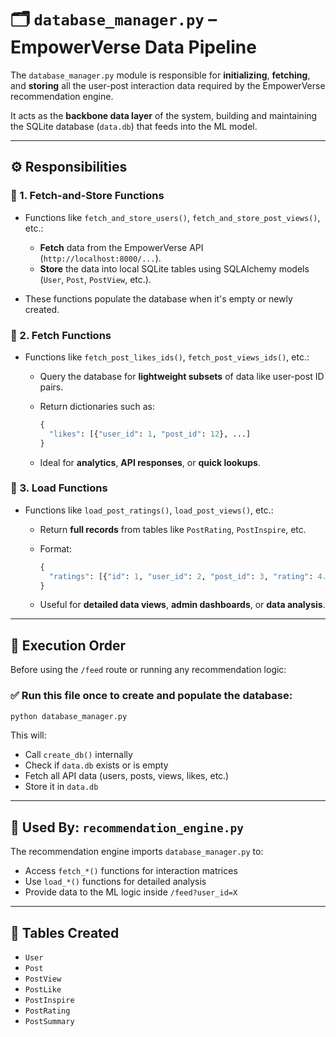 # 🗂️ `database_manager.py` – EmpowerVerse Data Pipeline

The `database_manager.py` module is responsible for **initializing**, **fetching**, and **storing** all the user-post interaction data required by the EmpowerVerse recommendation engine.

It acts as the **backbone data layer** of the system, building and maintaining the SQLite database (`data.db`) that feeds into the ML model.

---

## ⚙️ Responsibilities

### 🔹 1. **Fetch-and-Store Functions**

* Functions like `fetch_and_store_users()`, `fetch_and_store_post_views()`, etc.:

  * **Fetch** data from the EmpowerVerse API (`http://localhost:8000/...`).
  * **Store** the data into local SQLite tables using SQLAlchemy models (`User`, `Post`, `PostView`, etc.).
* These functions populate the database when it's empty or newly created.

### 🔹 2. **Fetch Functions**

* Functions like `fetch_post_likes_ids()`, `fetch_post_views_ids()`, etc.:

  * Query the database for **lightweight subsets** of data like user-post ID pairs.
  * Return dictionaries such as:

    ```python
    {
      "likes": [{"user_id": 1, "post_id": 12}, ...]
    }
    ```
  * Ideal for **analytics**, **API responses**, or **quick lookups**.

### 🔹 3. **Load Functions**

* Functions like `load_post_ratings()`, `load_post_views()`, etc.:

  * Return **full records** from tables like `PostRating`, `PostInspire`, etc.
  * Format:

    ```python
    {
      "ratings": [{"id": 1, "user_id": 2, "post_id": 3, "rating": 4.5}, ...]
    }
    ```
  * Useful for **detailed data views**, **admin dashboards**, or **data analysis**.

---


## 🚨 Execution Order

Before using the `/feed` route or running any recommendation logic:

### ✅ **Run this file once to create and populate the database**:

```bash
python database_manager.py
```

This will:

* Call `create_db()` internally
* Check if `data.db` exists or is empty
* Fetch all API data (users, posts, views, likes, etc.)
* Store it in `data.db`

---

## 🧠 Used By: `recommendation_engine.py`

The recommendation engine imports `database_manager.py` to:

* Access `fetch_*()` functions for interaction matrices
* Use `load_*()` functions for detailed analysis
* Provide data to the ML logic inside `/feed?user_id=X`

---

## 📁 Tables Created

* `User`
* `Post`
* `PostView`
* `PostLike`
* `PostInspire`
* `PostRating`
* `PostSummary`




